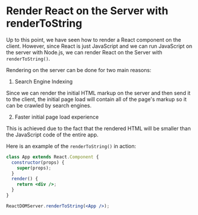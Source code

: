 # Render React on the Server with renderToString

Up to this point, we have seen how to render a React component on the client. However, since React is just JavaScript and we can run JavaScript on the server with Node.js, we can render React on the Server with `renderToString()`.

Rendering on the server can be done for two main reasons:

1. Search Engine Indexing

Since we can render the initial HTML markup on the server and then send it to the client, the initial page load will contain all of the page's markup so it can be crawled by search engines.

2. Faster initial page load experience

This is achieved due to the fact that the rendered HTML will be smaller than the JavaScript code of the entire app.

Here is an example of the `renderToString()` in action:

```jsx
class App extends React.Component {
  constructor(props) {
    super(props);
  }
  render() {
    return <div />;
  }
}

ReactDOMServer.renderToString(<App />);
```
